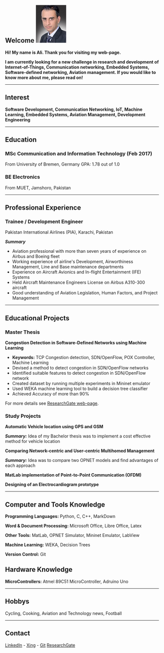 ## Welcome                                           ![Ali](src/gitpic.jpg)

**Hi! My name is **Ali**. Thank you for visiting my web-page.**

**I am currently looking for a new challenge in research and development of Internet-of-Things, Communication networking, Embedded Systems, Software-defined networking, Aviation management. If you would like to know more about me, please read on!**


***

## Interest  

**Software Development, Communication Networking, IoT, Machine Learning, Embedded Systems, Aviation Management, Development Engineering**


***

## Education

### MSc Communication and Information Technology (Feb 2017)
From University of Bremen, Germany
GPA: 1.78 out of 1.0

### BE Electronics
From MUET, Jamshoro, Pakistan

***

## Professional Experience

### Trainee / Development Engineer
Pakistan International Airlines (PIA), Karachi, Pakistan

***Summary***
- Aviation professional with more than seven years of experience on Airbus and Boeing fleet
- Working experience of airline's Development, Airworthiness Management, Line and Base maintenance departments
- Experience on Aircraft Avionics and In-flight Entertainment (IFE) Systems 
- Held Aircraft Maintenance Engineers License on Airbus A310-300 aircraft 
- Good understanding of Aviation Legislation, Human Factors, and Project Management

***

## Educational Projects

### Master Thesis
**Congestion Detection in Software-Defined Networks using Machine Learning**
- **Keywords:** TCP Congestion detection, SDN/OpenFlow, POX Controller, Machine Learning
- Devised a method to detect congestion in SDN/OpenFlow networks
- Identified suitable features to detect congestion in SDN/OpenFlow network
- Created dataset by running multiple experiments in Mininet emulator
- Used WEKA machine learning tool to build a decision tree classifier
- Achieved Accuracy of more than 90%

For more details see [ResearchGate web-page](https://www.researchgate.net/publication/313851520_Congestion_Detection_in_Software_Defined_Networks_using_Machine_Learning_of_Ali_Murad_Talpur).


### Study Projects

**Automatic Vehicle location using GPS and GSM**

***Summary:***
Idea of my Bachelor thesis was to implement a cost effective method for vehicle location

**Comparing Network-centric and User-centric Multihomed Management**

***Summary:***
Idea was to compare two OPNET models and find advantages of each approach

**MatLab implementation of Point-to-Point Communication (OFDM)**

**Designing of an Electrocardiogram prototype**

***

## Computer and Tools Knowledge

**Programming Languages:** Python, C, C++, MarkDown

**Word & Document Processing:** Microsoft Office, Libre Office, Latex

**Other Tools:** MatLab, OPNET Simulator, Mininet Emulator, LabView

**Machine Learning:** WEKA, Decision Trees

**Version Control:** Git

## Hardware Knowledge

**MicroControllers:** Atmel 89C51 MicroController, Adruino Uno

***


## Hobbys

Cycling, Cooking, Aviation and Technology news, Football

***

## Contact

[LinkedIn](https://www.linkedin.com/in/alitalpur99/) - 
[Xing](https://www.xing.com/profile/AliMurad_Talpur?sc_o=mxb_p) -
[Git](https://www.github.com/alitalpur99)
[ResearchGate](https://www.researchgate.net/profile/Ali_Talpur)